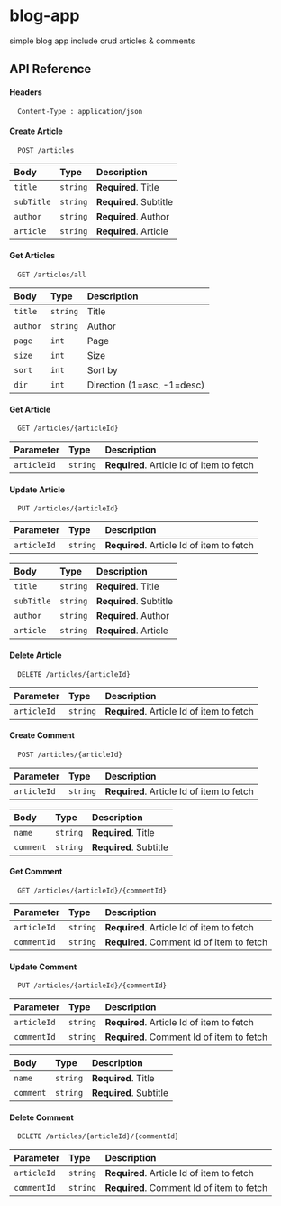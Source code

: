
# blog-app

simple blog app include crud articles & comments
## API Reference

#### Headers
```http
  Content-Type : application/json
```

#### Create Article
```http
  POST /articles
```
| Body | Type     | Description                |
| :-------- | :------- | :------------------------- |
| `title` | `string` | **Required**. Title |
| `subTitle` | `string` | **Required**. Subtitle |
| `author` | `string` | **Required**. Author |
| `article` | `string` | **Required**. Article |

#### Get Articles
```http
  GET /articles/all
```
| Body | Type     | Description                |
| :-------- | :------- | :------------------------- |
| `title` | `string` | Title |
| `author` | `string` | Author |
| `page` | `int` | Page |
| `size` | `int` | Size |
| `sort` | `int` | Sort by |
| `dir` | `int` | Direction (1=asc, -1=desc) |

#### Get Article
```http
  GET /articles/{articleId}
```
| Parameter | Type     | Description                       |
| :-------- | :------- | :-------------------------------- |
| `articleId` | `string` | **Required**. Article Id of item to fetch |

#### Update Article
```http
  PUT /articles/{articleId}
```
| Parameter | Type     | Description                       |
| :-------- | :------- | :-------------------------------- |
| `articleId` | `string` | **Required**. Article Id of item to fetch |

| Body | Type     | Description                |
| :-------- | :------- | :------------------------- |
| `title` | `string` | **Required**. Title |
| `subTitle` | `string` | **Required**. Subtitle |
| `author` | `string` | **Required**. Author |
| `article` | `string` | **Required**. Article |

#### Delete Article
```http
  DELETE /articles/{articleId}
```
| Parameter | Type     | Description                       |
| :-------- | :------- | :-------------------------------- |
| `articleId` | `string` | **Required**. Article Id of item to fetch |

#### Create Comment
```http
  POST /articles/{articleId}
```
| Parameter | Type     | Description                       |
| :-------- | :------- | :-------------------------------- |
| `articleId` | `string` | **Required**. Article Id of item to fetch |

| Body | Type     | Description                |
| :-------- | :------- | :------------------------- |
| `name` | `string` | **Required**. Title |
| `comment` | `string` | **Required**. Subtitle |

#### Get Comment
```http
  GET /articles/{articleId}/{commentId}
```
| Parameter | Type     | Description                       |
| :-------- | :------- | :-------------------------------- |
| `articleId` | `string` | **Required**. Article Id of item to fetch |
| `commentId` | `string` | **Required**. Comment Id of item to fetch |

#### Update Comment
```http
  PUT /articles/{articleId}/{commentId}
```
| Parameter | Type     | Description                       |
| :-------- | :------- | :-------------------------------- |
| `articleId` | `string` | **Required**. Article Id of item to fetch |
| `commentId` | `string` | **Required**. Comment Id of item to fetch |

| Body | Type     | Description                |
| :-------- | :------- | :------------------------- |
| `name` | `string` | **Required**. Title |
| `comment` | `string` | **Required**. Subtitle |

#### Delete Comment
```http
  DELETE /articles/{articleId}/{commentId}
```
| Parameter | Type     | Description                       |
| :-------- | :------- | :-------------------------------- |
| `articleId` | `string` | **Required**. Article Id of item to fetch |
| `commentId` | `string` | **Required**. Comment Id of item to fetch |
